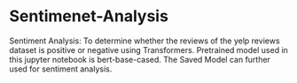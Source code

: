 # Sentimenet-Analysis

Sentiment Analysis: To determine whether the reviews of the yelp reviews dataset is positive or negative using Transformers.
Pretrained model used in this jupyter notebook is bert-base-cased.
The Saved Model can further used for sentiment analysis.
